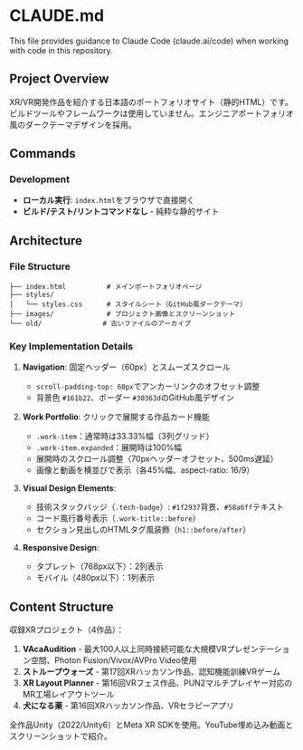 # CLAUDE.md

This file provides guidance to Claude Code (claude.ai/code) when working with code in this repository.

## Project Overview

XR/VR開発作品を紹介する日本語のポートフォリオサイト（静的HTML）です。ビルドツールやフレームワークは使用していません。エンジニアポートフォリオ風のダークテーマデザインを採用。

## Commands

### Development
- **ローカル実行**: `index.html`をブラウザで直接開く
- **ビルド/テスト/リントコマンドなし** - 純粋な静的サイト

## Architecture

### File Structure
```
├── index.html          # メインポートフォリオページ
├── styles/
│   └── styles.css      # スタイルシート（GitHub風ダークテーマ）
├── images/             # プロジェクト画像とスクリーンショット
└── old/               # 古いファイルのアーカイブ
```

### Key Implementation Details

1. **Navigation**: 固定ヘッダー（60px）とスムーズスクロール
   - `scroll-padding-top: 60px`でアンカーリンクのオフセット調整
   - 背景色 `#161b22`、ボーダー `#30363d`のGitHub風デザイン

2. **Work Portfolio**: クリックで展開する作品カード機能
   - `.work-item`：通常時は33.33%幅（3列グリッド）
   - `.work-item.expanded`：展開時は100%幅
   - 展開時のスクロール調整（70pxヘッダーオフセット、500ms遅延）
   - 画像と動画を横並びで表示（各45%幅、aspect-ratio: 16/9）

3. **Visual Design Elements**:
   - 技術スタックバッジ（`.tech-badge`）: `#1f2937`背景、`#58a6ff`テキスト
   - コード風行番号表示（`.work-title::before`）
   - セクション見出しのHTMLタグ風装飾（`h1::before/after`）

4. **Responsive Design**: 
   - タブレット（768px以下）：2列表示
   - モバイル（480px以下）：1列表示

## Content Structure

収録XRプロジェクト（4作品）：
1. **VAcaAudition** - 最大100人以上同時接続可能な大規模VRプレゼンテーション空間、Photon Fusion/Vivox/AVPro Video使用
2. **ストループウォーズ** - 第17回XRハッカソン作品、認知機能訓練VRゲーム
3. **XR Layout Planner** - 第16回VRフェス作品、PUN2マルチプレイヤー対応のMR工場レイアウトツール
4. **犬になる薬** - 第16回XRハッカソン作品、VRセラピーアプリ

全作品Unity（2022/Unity6）とMeta XR SDKを使用。YouTube埋め込み動画とスクリーンショットで紹介。